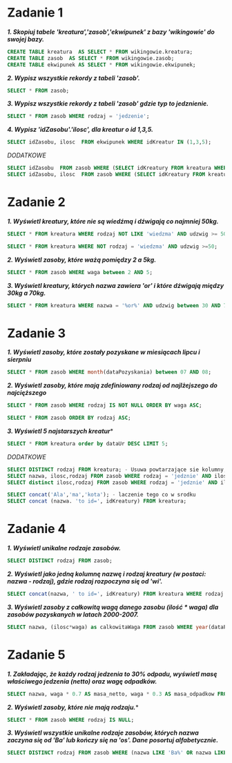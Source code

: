 # Zadanie 1

***1. Skopiuj tabele 'kreatura','zasob','ekwipunek' z bazy 'wikingowie' do swojej bazy.***

```sql
CREATE TABLE kreatura  AS SELECT * FROM wikingowie.kreatura;
CREATE TABLE zasob  AS SELECT * FROM wikingowie.zasob;
CREATE TABLE ekwipunek AS SELECT * FROM wikingowie.ekwipunek;
```

***2. Wypisz wszystkie rekordy z tabeli 'zasob'.***

```sql
SELECT * FROM zasob;
```

***3. Wypisz wszystkie rekordy z tabeli 'zasob' gdzie typ to jedznienie.***

```sql
SELECT * FROM zasob WHERE rodzaj = 'jedzenie';
```

***4. Wypisz 'idZasobu'.'ilosc', dla kreatur o id 1,3,5.***

```sql
SELECT idZasobu, ilosc  FROM ekwipunek WHERE idKreatur IN (1,3,5); 
```

*DODATKOWE*

```sql
SELECT idZasobu  FROM zasob WHERE (SELECT idKreatury FROM kreatura WHERE idKreatury = 5);
SELECT idZasobu, ilosc  FROM zasob WHERE (SELECT idKreatury FROM kreatura WHERE idKreatury = 1);
```

# Zadanie 2 
***1. Wyświetl kreatury, które nie są wiedźmą i dźwigają co najmniej 50kg.*** 

```sql
SELECT * FROM kreatura WHERE rodzaj NOT LIKE 'wiedzma' AND udzwig >= 50;

SELECT * FROM kreatura WHERE NOT rodzaj = 'wiedzma' AND udzwig >=50;
```
***2. Wyświetl zasoby, które ważą pomiędzy 2 a 5kg.***

```sql
SELECT * FROM zasob WHERE waga between 2 AND 5;
```

***3. Wyświetl kreatury, których nazwa zawiera 'or' i które dźwigają między 30kg a 70kg.***

```sql
SELECT * FROM kreatura WHERE nazwa = '%or%' AND udzwig between 30 AND 70;
```

# Zadanie 3 

***1. Wyświetl zasoby, które zostały pozyskane w miesiącach lipcu i sierpniu***

```sql
SELECT * FROM zasob WHERE month(dataPozyskania) between 07 AND 08;
```

***2. Wyświetl zasoby, które mają zdefiniowany rodzaj od najlżejszego do najcięższego***

```sql
SELECT * FROM zasob WHERE rodzaj IS NOT NULL ORDER BY waga ASC;

SELECT * FROM zasob ORDER BY rodzaj ASC;
```

***3. Wyświetl 5 najstarszych kreatur****

```sql
SELECT * FROM kreatura order by dataUr DESC LIMIT 5;
```

*DODATKOWE*

```sql
SELECT DISTINCT rodzaj FROM kreatura; - Usuwa powtarzające sie kolumny, wiersze
SELECT nazwa, ilosc,rodzaj FROM zasob WHERE rodzaj = 'jedznie' AND ilosc = 1;
SELECT distinct ilosc,rodzaj FROM zasob WHERE rodzaj = 'jedznie' AND ilosc = 1; = usuwa dublikaty (wartosci powtarzajace sie itp)

SELECT concat('Ala','ma','kota'); - laczenie tego co w srodku
SELECT concat (nazwa. 'to id=', idKreatury) FROM kreatura;
```

# Zadanie 4
***1. Wyświetl unikalne rodzaje zasobów.***

```sql
SELECT DISTINCT rodzaj FROM zasob;
```

***2. Wyświetl jako jedną kolumnę nazwę i rodzaj kreatury (w postaci: nazwa - rodzaj), gdzie rodzaj rozpoczyna się od 'wi'.***

```sql
SELECT concat(nazwa, ' to id=', idKreatury) FROM kreatura WHERE rodzaj LIKE 'wi%';

```

***3. Wyświetl zasoby z całkowitą wagą danego zasobu (ilość * waga) dla zasobów pozyskanych w latach 2000-2007.***

```sql
SELECT nazwa, (ilosc*waga) as calkowitaWaga FROM zasob WHERE year(dataPozyskania) BETWEEN 2000 AND 2007;
```

# Zadanie 5

***1. Zakładając, że każdy rodzaj jedzenia to 30% odpadu, wyświetl masę właściwego jedzenia (netto) oraz wagę odpadków.***

```sql
SELECT nazwa, waga * 0.7 AS masa_netto, waga * 0.3 AS masa_odpadkow FROM zasob WHERE rodzaj = 'jedzenie';
```

***2. Wyświetl zasoby, które nie mają rodzaju.****

```sql
SELECT * FROM zasob WHERE rodzaj IS NULL;
```
***3. Wyświetl wszystkie unikalne rodzaje zasobów, których nazwa zaczyna się od 'Ba' lub kończy się na 'os'. Dane posortuj alfabetycznie.***

```sql
SELECT DISTINCT rodzaj FROM zasob WHERE (nazwa LIKE 'Ba%' OR nazwa LIKE '%os') AND rodzaj IS NOT NULL ORDER BY rodzaj;
```
